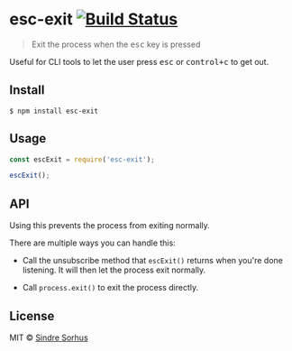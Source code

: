 # esc-exit [![Build Status](https://travis-ci.org/sindresorhus/esc-exit.svg?branch=master)](https://travis-ci.org/sindresorhus/esc-exit)

> Exit the process when the <kbd>esc</kbd> key is pressed

Useful for CLI tools to let the user press <kbd>esc</kbd> or <kbd>control+c</kbd> to get out.


## Install

```
$ npm install esc-exit
```


## Usage

```js
const escExit = require('esc-exit');

escExit();
```


## API

Using this prevents the process from exiting normally.

There are multiple ways you can handle this:

- Call the unsubscribe method that `escExit()` returns when you're done listening. It will then let the process exit normally.

- Call `process.exit()` to exit the process directly.


## License

MIT © [Sindre Sorhus](https://sindresorhus.com)
